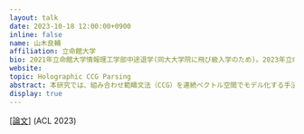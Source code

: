 ```yaml
---
layout: talk
date: 2023-10-18 12:00:00+0900
inline: false
name: 山木良輔
affiliation: 立命館大学
bio: 2021年立命館大学情報理工学部中途退学(同大大学院に飛び級入学のため)。2023年立命館大学大学院情報理工学研究科博士前期課程修了。修士(工学)。現在、立命館大学大学院情報理工学研究科博士後期課程に在学中。立命館先進研究アカデミー学生フェロー。
website: 
topic: Holographic CCG Parsing
abstract: 本研究では、組み合わせ範疇文法（CCG）を連続ベクトル空間でモデル化する手法であるHolographic CCG（Hol-CCG）を提案します。本手法では、単語や句の分散表現を再帰的に合成することによって、これらの階層関係と依存関係を明示的に捉えることを狙います。Hol-CCGは高い構文解析性能を達成しており、また、合成される句の分散表現はSpan-based Parsingにも適用可能です。トークでは本研究の紹介に加えて、未解決の課題や実世界情報との統合など、今後の展開についても触れます。
display: true
---
```

[[論文]](https://aclanthology.org/2023.acl-long.15/) (ACL 2023)
